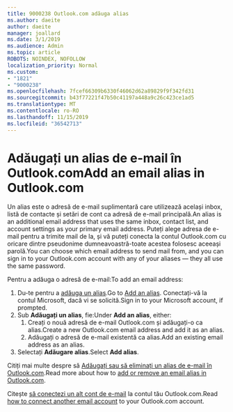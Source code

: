 ```yaml
---
title: 9000238 Outlook.com adăuga alias
ms.author: daeite
author: daeite
manager: joallard
ms.date: 3/1/2019
ms.audience: Admin
ms.topic: article
ROBOTS: NOINDEX, NOFOLLOW
localization_priority: Normal
ms.custom:
- "1821"
- "9000238"
ms.openlocfilehash: 7fcef66309b6330f46062d62a89829f9f342fd31
ms.sourcegitcommit: b43f77221f47b50c41197a448a9c26c423ce1ad5
ms.translationtype: MT
ms.contentlocale: ro-RO
ms.lasthandoff: 11/15/2019
ms.locfileid: "36542713"
---
```

# <a name="add-an-email-alias-in-outlookcom"></a><span data-ttu-id="51573-102">Adăugați un alias de e-mail în Outlook.com</span><span class="sxs-lookup"><span data-stu-id="51573-102">Add an email alias in Outlook.com</span></span>

<span data-ttu-id="51573-103">Un alias este o adresă de e-mail suplimentară care utilizează același inbox, listă de contacte și setări de cont ca adresă de e-mail principală.</span><span class="sxs-lookup"><span data-stu-id="51573-103">An alias is an additional email address that uses the same inbox, contact list, and account settings as your primary email address.</span></span> <span data-ttu-id="51573-104">Puteți alege adresa de e-mail pentru a trimite mail de la, și vă puteți conecta la contul Outlook.com cu oricare dintre pseudonime dumneavoastră-toate acestea folosesc aceeași parolă.</span><span class="sxs-lookup"><span data-stu-id="51573-104">You can choose which email address to send mail from, and you can sign in to your Outlook.com account with any of your aliases — they all use the same password.</span></span>

<span data-ttu-id="51573-105">Pentru a adăuga o adresă de e-mail:</span><span class="sxs-lookup"><span data-stu-id="51573-105">To add an email address:</span></span>

1. <span data-ttu-id="51573-106">Du-te pentru a [adăuga un alias](https://go.microsoft.com/fwlink/p/?linkid=864833).</span><span class="sxs-lookup"><span data-stu-id="51573-106">Go to [Add an alias](https://go.microsoft.com/fwlink/p/?linkid=864833).</span></span> <span data-ttu-id="51573-107">Conectați-vă la contul Microsoft, dacă vi se solicită.</span><span class="sxs-lookup"><span data-stu-id="51573-107">Sign in to your Microsoft account, if prompted.</span></span>
2. <span data-ttu-id="51573-108">Sub **Adăugați un alias**, fie:</span><span class="sxs-lookup"><span data-stu-id="51573-108">Under **Add an alias**, either:</span></span>
    1. <span data-ttu-id="51573-109">Creați o nouă adresă de e-mail Outlook.com și adăugați-o ca alias.</span><span class="sxs-lookup"><span data-stu-id="51573-109">Create a new Outlook.com email address and add it as an alias.</span></span>
    2. <span data-ttu-id="51573-110">Adăugați o adresă de e-mail existentă ca alias.</span><span class="sxs-lookup"><span data-stu-id="51573-110">Add an existing email address as an alias.</span></span>
3. <span data-ttu-id="51573-111">Selectați **Adăugare alias**.</span><span class="sxs-lookup"><span data-stu-id="51573-111">Select **Add alias**.</span></span>

<span data-ttu-id="51573-112">Citiți mai multe despre să [Adăugați sau să eliminați un alias de e-mail în Outlook.com](https://support.office.com/article/459b1989-356d-40fa-a689-8f285b13f1f2?wt.mc_id=Office_Outlook_com_Alchemy).</span><span class="sxs-lookup"><span data-stu-id="51573-112">Read more about how to [add or remove an email alias in Outlook.com](https://support.office.com/article/459b1989-356d-40fa-a689-8f285b13f1f2?wt.mc_id=Office_Outlook_com_Alchemy).</span></span>  

<span data-ttu-id="51573-113">Citește [să conectezi un alt cont de e-mail](https://support.office.com/article/c5224df4-5885-4e79-91ba-523aa743f0ba?wt.mc_id=Office_Outlook_com_Alchemy) la contul tău Outlook.com.</span><span class="sxs-lookup"><span data-stu-id="51573-113">Read [how to connect another email account](https://support.office.com/article/c5224df4-5885-4e79-91ba-523aa743f0ba?wt.mc_id=Office_Outlook_com_Alchemy) to your Outlook.com account.</span></span>